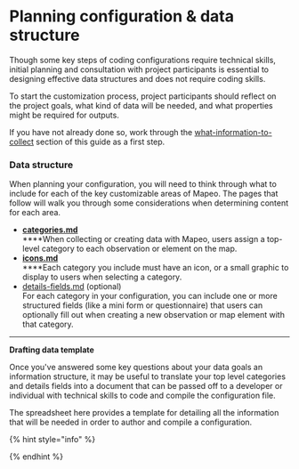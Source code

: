 # Planning configuration & data structure

Though some key steps of coding configurations require technical skills, initial planning and consultation with project participants is essential to designing effective data structures and does not require coding skills.

To start the customization process, project participants should reflect on the project goals, what kind of data will be needed, and what properties might be required for outputs.

If you have not already done so, work through the [what-information-to-collect](../../../../essentials-for-a-successful-mapeo-project/planning/what-information-to-collect/ "mention") section of this guide as a first step.

### **Data structure**

When planning your configuration, you will need to think through what to include for each of the key customizable areas of Mapeo. The pages that follow will walk you through some considerations when determining content for each area.&#x20;

* ****[categories.md](categories.md "mention")****\
  ****When collecting or creating data with Mapeo, users assign a top-level category to each observation or element on the map.
* ****[icons.md](icons.md "mention")****\
  ****Each category you include must have an icon, or a small graphic to display to users when selecting a category.
* [details-fields.md](details-fields.md "mention") (optional)\
  For each category in your configuration, you can include one or more structured fields (like a mini form or questionnaire) that users can optionally fill out when creating a new observation or map element with that category.

****

**Drafting data template**

Once you've answered some key questions about your data goals an information structure, it may be useful to translate your top level categories and details fields into a document that can be passed off to a developer or individual with technical skills to code and compile the configuration file.

The spreadsheet here provides a template for detailing all the information that will be needed in order to author and compile a configuration.



{% hint style="info" %}

{% endhint %}
